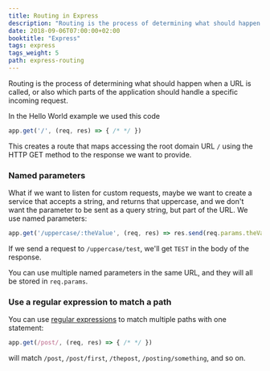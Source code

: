 ```yaml
---
title: Routing in Express
description: "Routing is the process of determining what should happen when a URL is called, or also which parts of the application should handle a specific incoming request."
date: 2018-09-06T07:00:00+02:00
booktitle: "Express"
tags: express
tags_weight: 5
path: express-routing
---
```


Routing is the process of determining what should happen when a URL is called, or also which parts of the application should handle a specific incoming request.

In the Hello World example we used this code

```js
app.get('/', (req, res) => { /* */ })
```

This creates a route that maps accessing the root domain URL `/` using the HTTP GET method to the response we want to provide.

### Named parameters

What if we want to listen for custom requests, maybe we want to create a service that accepts a string, and returns that uppercase, and we don't want the parameter to be sent as a query string, but part of the URL. We use named parameters:

```js
app.get('/uppercase/:theValue', (req, res) => res.send(req.params.theValue.toUpperCase()))
```

If we send a request to `/uppercase/test`, we'll get `TEST` in the body of the response.

You can use multiple named parameters in the same URL, and they will all be stored in `req.params`.

### Use a regular expression to match a path

You can use [regular expressions](https://flaviocopes.com/javascript-regular-expressions/) to match multiple paths with one statement:

```js
app.get(/post/, (req, res) => { /* */ })
```

will match `/post`, `/post/first`, `/thepost`, `/posting/something`, and so on.
